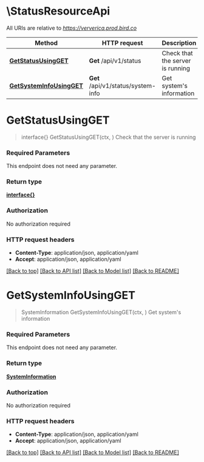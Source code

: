 # \StatusResourceApi

All URIs are relative to *https://ververica.prod.bird.co*

Method | HTTP request | Description
------------- | ------------- | -------------
[**GetStatusUsingGET**](StatusResourceApi.md#GetStatusUsingGET) | **Get** /api/v1/status | Check that the server is running
[**GetSystemInfoUsingGET**](StatusResourceApi.md#GetSystemInfoUsingGET) | **Get** /api/v1/status/system-info | Get system&#39;s information


# **GetStatusUsingGET**
> interface{} GetStatusUsingGET(ctx, )
Check that the server is running

### Required Parameters
This endpoint does not need any parameter.

### Return type

[**interface{}**](interface{}.md)

### Authorization

No authorization required

### HTTP request headers

 - **Content-Type**: application/json, application/yaml
 - **Accept**: application/json, application/yaml

[[Back to top]](#) [[Back to API list]](../README.md#documentation-for-api-endpoints) [[Back to Model list]](../README.md#documentation-for-models) [[Back to README]](../README.md)

# **GetSystemInfoUsingGET**
> SystemInformation GetSystemInfoUsingGET(ctx, )
Get system's information

### Required Parameters
This endpoint does not need any parameter.

### Return type

[**SystemInformation**](SystemInformation.md)

### Authorization

No authorization required

### HTTP request headers

 - **Content-Type**: application/json, application/yaml
 - **Accept**: application/json, application/yaml

[[Back to top]](#) [[Back to API list]](../README.md#documentation-for-api-endpoints) [[Back to Model list]](../README.md#documentation-for-models) [[Back to README]](../README.md)

